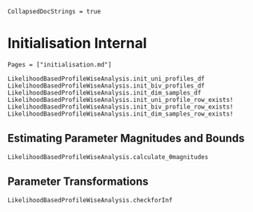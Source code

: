 ```@meta
CollapsedDocStrings = true
```
# Initialisation Internal

```@index
Pages = ["initialisation.md"]
```

```@docs
LikelihoodBasedProfileWiseAnalysis.init_uni_profiles_df
LikelihoodBasedProfileWiseAnalysis.init_biv_profiles_df
LikelihoodBasedProfileWiseAnalysis.init_dim_samples_df
LikelihoodBasedProfileWiseAnalysis.init_uni_profile_row_exists!
LikelihoodBasedProfileWiseAnalysis.init_biv_profile_row_exists!
LikelihoodBasedProfileWiseAnalysis.init_dim_samples_row_exists!
```

## Estimating Parameter Magnitudes and Bounds

```@docs
LikelihoodBasedProfileWiseAnalysis.calculate_θmagnitudes
```

## Parameter Transformations

```@docs
LikelihoodBasedProfileWiseAnalysis.checkforInf
```